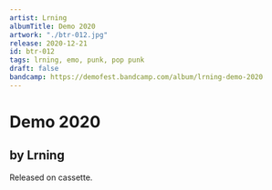 ```yaml
---
artist: Lrning
albumTitle: Demo 2020
artwork: "./btr-012.jpg"
release: 2020-12-21
id: btr-012
tags: lrning, emo, punk, pop punk
draft: false
bandcamp: https://demofest.bandcamp.com/album/lrning-demo-2020
---
```


# Demo 2020

## by Lrning

Released on cassette.
